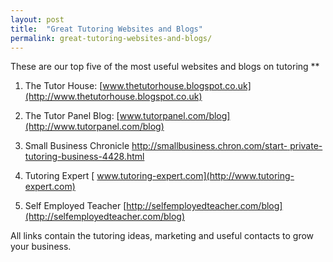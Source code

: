 ```yaml
---
layout: post
title:  "Great Tutoring Websites and Blogs"
permalink: great-tutoring-websites-and-blogs/
---
```

These are our top five of the most useful websites and blogs on tutoring **


1. The Tutor House: [www.thetutorhouse.blogspot.co.uk](http://www.thetutorhouse.blogspot.co.uk) 

2. The Tutor Panel Blog: [www.tutorpanel.com/blog](http://www.tutorpanel.com/blog)

3. Small Business Chronicle [http://smallbusiness.chron.com/start- private-tutoring-business-4428.html](http://smallbusiness.chron.com/start-private-tutoring-business-4428.html) 

4. Tutoring Expert [ www.tutoring-expert.com](http://www.tutoring-expert.com) 

5. Self Employed Teacher [http://selfemployedteacher.com/blog](http://selfemployedteacher.com/blog) 

All links contain the tutoring ideas, marketing and useful contacts to grow your business.
